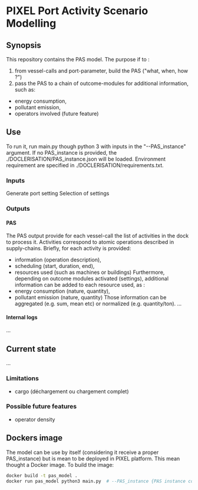 # PIXEL Port Activity Scenario Modelling
## Synopsis
This repository contains the PAS model. The purpose if to :
1. from vessel-calls and port-parameter, build the PAS ("what, when, how ?")
2. pass the PAS to a chain of outcome-modules for additional information, such as:
- energy consumption,
- pollutant emission,
- operators involved (future feature)
## Use 
To run it, run main.py though python 3 with inputs in the "--PAS_instance" argument. If no PAS_instance is provided, the ./DOCLERISATION/PAS_instance.json will be loaded.
Environment requirement are specified in ./DOCLERISATION/requirements.txt.
### Inputs
Generate port setting
Selection of settings
### Outputs
#### PAS
The PAS output provide for each vessel-call the list of activities in the dock to process it. Activities correspond to atomic operations described in supply-chains. Briefly, for each activity is provided:
- information (operation description),
- scheduling (start, duration, end),
- resources used (such as machines or buildings)
Furthermore, depending on outcome modules activated (settings), additional information can be added to each resource used, as :
- energy consumption (nature, quantity),
- pollutant emission (nature, quantity)
Those information can be aggregated (e.g. sum, mean etc) or normalized (e.g. quantity/ton).
...
#### Internal logs
...
## Current state
...
### Limitations
- cargo (déchargement ou chargement complet)
### Possible future features
- operator density
## Dockers image
The model can be use by itself (considering it receive a proper PAS_instance) but is mean to be deployed in PIXEL platform. This mean thought a Docker image. To build the image:

```bash
docker build -t pas_model .
docker run pas_model python3 main.py  # --PAS_instance {PAS instance content}
```
